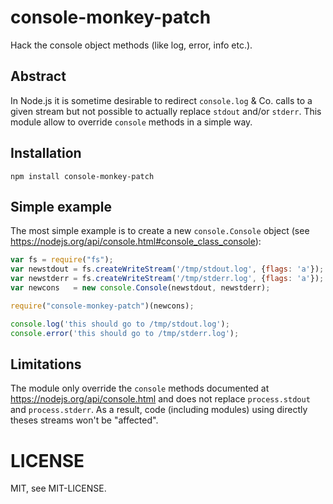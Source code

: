 # console-monkey-patch
Hack the console object methods (like log, error, info etc.).

## Abstract
In Node.js it is sometime desirable to redirect `console.log` & Co. calls to a
given stream but not possible to actually replace `stdout` and/or `stderr`.
This module allow to override `console` methods in a simple way.

## Installation
    npm install console-monkey-patch

## Simple example
The most simple example is to create a new `console.Console` object (see
https://nodejs.org/api/console.html#console_class_console):
```javascript
var fs = require("fs");
var newstdout = fs.createWriteStream('/tmp/stdout.log', {flags: 'a'});
var newstderr = fs.createWriteStream('/tmp/stderr.log', {flags: 'a'});
var newcons   = new console.Console(newstdout, newstderr);

require("console-monkey-patch")(newcons);

console.log('this should go to /tmp/stdout.log');
console.error('this should go to /tmp/stderr.log');
```

## Limitations
The module only override the `console` methods documented at
https://nodejs.org/api/console.html and does not replace `process.stdout` and
`process.stderr`. As a result, code (including modules) using directly theses
streams won't be "affected".

# LICENSE
MIT, see MIT-LICENSE.
